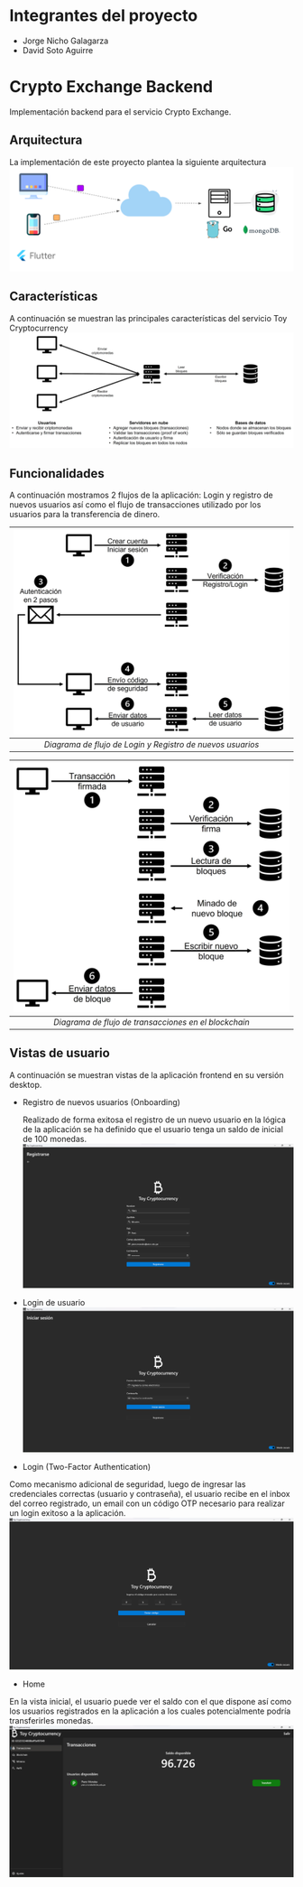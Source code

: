 # Integrantes del proyecto
* Jorge Nicho Galagarza
* David Soto Aguirre

# Crypto Exchange Backend
Implementación backend para el servicio Crypto Exchange.

## Arquitectura
La implementación de este proyecto plantea la siguiente arquitectura
![arquitectura](images/arquitectura_1.png)

## Características
A continuación se muestran las principales características del servicio Toy Cryptocurrency
![caracteristicas](images/caracteristicas_1.jpg)

## Funcionalidades
A continuación mostramos 2 flujos de la aplicación: Login y registro de nuevos usuarios así como el flujo de transacciones utilizado por los usuarios para la transferencia de dinero.

|     ![funcionalidades](images/funcionalidad_login.jpg)     |
|:----------------------------------------------------------:|
| *Diagrama de flujo de Login y Registro de nuevos usuarios* |

| ![funcionalidades](images/funcionalidad_blockchain.jpg) |
|:-------------------------------------------------------:|
|  *Diagrama de flujo de transacciones en el blockchain*  |

## Vistas de usuario
A continuación se muestran vistas de la aplicación frontend en su versión desktop.

* Registro de nuevos usuarios (Onboarding)

  Realizado de forma exitosa el registro de un nuevo usuario en la lógica de la aplicación se ha definido que el usuario tenga un saldo de inicial de 100 monedas.
  ![arquitectura](images/registro.png)

* Login de usuario
  ![arquitectura](images/login.png)

* Login (Two-Factor Authentication)

Como mecanismo adicional de seguridad, luego de ingresar las credenciales correctas (usuario y contraseña), el usuario recibe en el inbox del correo registrado, un email con un código OTP necesario para realizar un login exitoso a la aplicación.
![arquitectura](images/otp_code.png)

* Home

En la vista inicial, el usuario puede ver el saldo con el que dispone así como los usuarios registrados en la aplicación a los cuales potencialmente podría transferirles monedas.
![arquitectura](images/transacciones.png)